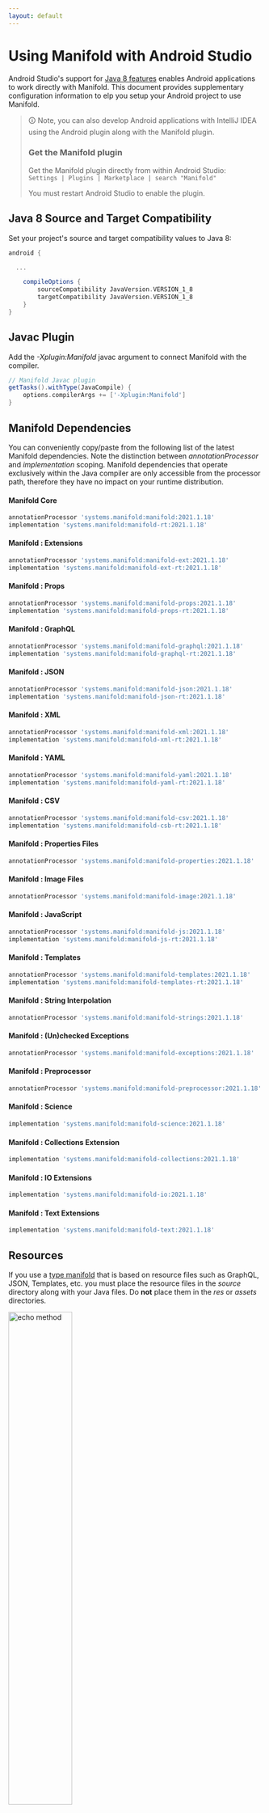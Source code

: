 ```yaml
---
layout: default
---
```


# Using Manifold with Android Studio

Android Studio's support for [Java 8 features](https://developer.android.com/studio/write/java8-support.html) enables
Android applications to work directly with Manifold. This document provides supplementary configuration information to
elp you setup your Android project to use Manifold.

>🛈 Note, you can also develop Android applications with IntelliJ IDEA using the Android plugin along with the Manifold
>plugin. 
>
>### Get the Manifold plugin
>Get the Manifold plugin directly from within Android Studio:
><br>
>`Settings | Plugins | Marketplace | search "Manifold"`
><br>
> 
>You must restart Android Studio to enable the plugin. 
 
## Java 8 Source and Target Compatibility 
Set your project's source and target compatibility values to Java 8:

```groovy
android {

  ...

    compileOptions {
        sourceCompatibility JavaVersion.VERSION_1_8
        targetCompatibility JavaVersion.VERSION_1_8
    }
}
```

## Javac Plugin
Add the *-Xplugin:Manifold* javac argument to connect Manifold with the compiler.

```groovy
// Manifold Javac plugin
getTasks().withType(JavaCompile) {
    options.compilerArgs += ['-Xplugin:Manifold']
}
```    

## Manifold Dependencies
You can conveniently copy/paste from the following list of the latest Manifold dependencies. Note the distinction
between *annotationProcessor* and *implementation* scoping. Manifold dependencies that operate exclusively within the
Java compiler are only accessible from the processor path, therefore they have no impact on your runtime distribution.

#### Manifold Core
```groovy
annotationProcessor 'systems.manifold:manifold:2021.1.18'
implementation 'systems.manifold:manifold-rt:2021.1.18'
```
#### Manifold : Extensions
```groovy
annotationProcessor 'systems.manifold:manifold-ext:2021.1.18'
implementation 'systems.manifold:manifold-ext-rt:2021.1.18'
```
#### Manifold : Props
```groovy
annotationProcessor 'systems.manifold:manifold-props:2021.1.18'
implementation 'systems.manifold:manifold-props-rt:2021.1.18'
```
#### Manifold : GraphQL
```groovy
annotationProcessor 'systems.manifold:manifold-graphql:2021.1.18'
implementation 'systems.manifold:manifold-graphql-rt:2021.1.18'
```
#### Manifold : JSON
```groovy
annotationProcessor 'systems.manifold:manifold-json:2021.1.18'
implementation 'systems.manifold:manifold-json-rt:2021.1.18'
```
#### Manifold : XML
```groovy
annotationProcessor 'systems.manifold:manifold-xml:2021.1.18'
implementation 'systems.manifold:manifold-xml-rt:2021.1.18'
```
#### Manifold : YAML
```groovy
annotationProcessor 'systems.manifold:manifold-yaml:2021.1.18'
implementation 'systems.manifold:manifold-yaml-rt:2021.1.18'
```
#### Manifold : CSV
```groovy
annotationProcessor 'systems.manifold:manifold-csv:2021.1.18'
implementation 'systems.manifold:manifold-csb-rt:2021.1.18'
```
#### Manifold : Properties Files
```groovy
annotationProcessor 'systems.manifold:manifold-properties:2021.1.18'
```
#### Manifold : Image Files
```groovy
annotationProcessor 'systems.manifold:manifold-image:2021.1.18'
```
#### Manifold : JavaScript
```groovy
annotationProcessor 'systems.manifold:manifold-js:2021.1.18'
implementation 'systems.manifold:manifold-js-rt:2021.1.18'
```
#### Manifold : Templates
```groovy
annotationProcessor 'systems.manifold:manifold-templates:2021.1.18'
implementation 'systems.manifold:manifold-templates-rt:2021.1.18'
```
#### Manifold : String Interpolation
```groovy
annotationProcessor 'systems.manifold:manifold-strings:2021.1.18'
```
#### Manifold : (Un)checked Exceptions
```groovy
annotationProcessor 'systems.manifold:manifold-exceptions:2021.1.18'
```
#### Manifold : Preprocessor
```groovy
annotationProcessor 'systems.manifold:manifold-preprocessor:2021.1.18'
```
#### Manifold : Science
```groovy
implementation 'systems.manifold:manifold-science:2021.1.18'
```
#### Manifold : Collections Extension
```groovy
implementation 'systems.manifold:manifold-collections:2021.1.18'
```
#### Manifold : IO Extensions
```groovy
implementation 'systems.manifold:manifold-io:2021.1.18'
```
#### Manifold : Text Extensions
```groovy
implementation 'systems.manifold:manifold-text:2021.1.18'
```

## Resources

If you use a [type manifold](https://github.com/manifold-systems/manifold/tree/master/manifold-core-parent/manifold#the-big-picture)
that is based on resource files such as GraphQL, JSON, Templates, etc. you must place the resource files in the 
*source* directory along with your Java files.  Do **not** place them in the *res* or *assets* directories.
 
<p><img src="http://manifold.systems/images/android_resources.png" alt="echo method" width="50%" height="50%"/></p> 


